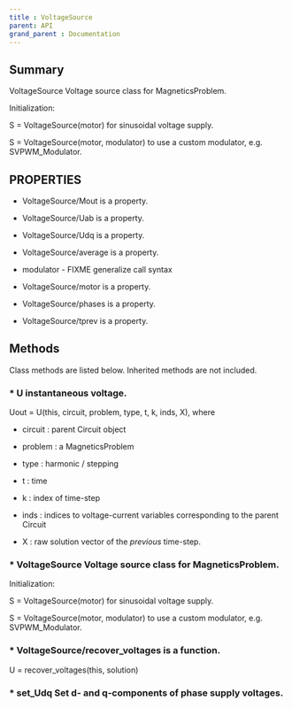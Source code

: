 ```yaml
---
title : VoltageSource
parent: API
grand_parent : Documentation
---
```

## Summary
VoltageSource Voltage source class for MagneticsProblem.

Initialization:

S = VoltageSource(motor) for sinusoidal voltage supply.

S = VoltageSource(motor, modulator) to use a custom modulator,
e.g. SVPWM_Modulator.
## PROPERTIES
* VoltageSource/Mout is a property.

* VoltageSource/Uab is a property.

* VoltageSource/Udq is a property.

* VoltageSource/average is a property.

* modulator - FIXME generalize call syntax

* VoltageSource/motor is a property.

* VoltageSource/phases is a property.

* VoltageSource/tprev is a property.

## Methods
Class methods are listed below. Inherited methods are not included.
### * U instantaneous voltage.

Uout = U(this, circuit, problem, type, t, k, inds, X), where

* circuit : parent Circuit object

* problem : a MagneticsProblem

* type : harmonic / stepping

* t : time

* k : index of time-step

* inds : indices to voltage-current variables corresponding
to the parent Circuit

* X : raw solution vector of the *previous*  time-step.

### * VoltageSource Voltage source class for MagneticsProblem.

Initialization:

S = VoltageSource(motor) for sinusoidal voltage supply.

S = VoltageSource(motor, modulator) to use a custom modulator,
e.g. SVPWM_Modulator.

### * VoltageSource/recover_voltages is a function.
U = recover_voltages(this, solution)

### * set_Udq Set d- and q-components of phase supply voltages.

